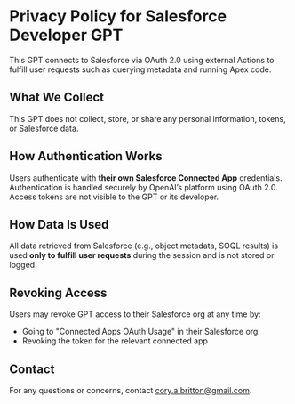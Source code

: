 # Privacy Policy for Salesforce Developer GPT

This GPT connects to Salesforce via OAuth 2.0 using external Actions to fulfill user requests such as querying metadata and running Apex code.

## What We Collect
This GPT does not collect, store, or share any personal information, tokens, or Salesforce data.

## How Authentication Works
Users authenticate with **their own Salesforce Connected App** credentials. Authentication is handled securely by OpenAI’s platform using OAuth 2.0. Access tokens are not visible to the GPT or its developer.

## How Data Is Used
All data retrieved from Salesforce (e.g., object metadata, SOQL results) is used **only to fulfill user requests** during the session and is not stored or logged.

## Revoking Access
Users may revoke GPT access to their Salesforce org at any time by:
- Going to "Connected Apps OAuth Usage" in their Salesforce org
- Revoking the token for the relevant connected app

## Contact
For any questions or concerns, contact cory.a.britton@gmail.com.
